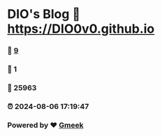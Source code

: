 # DIO's Blog :link: https://DIO0v0.github.io 
### :page_facing_up: [9](https://DIO0v0.github.io/tag.html) 
### :speech_balloon: 1 
### :hibiscus: 25963 
### :alarm_clock: 2024-08-06 17:19:47 
### Powered by :heart: [Gmeek](https://github.com/Meekdai/Gmeek)
